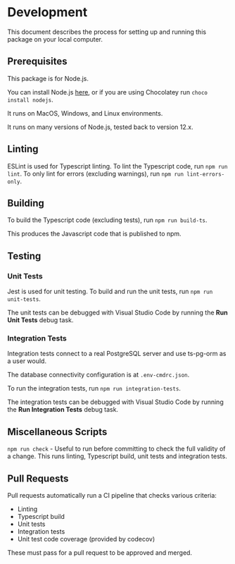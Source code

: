 # Development

This document describes the process for setting up and running this package on your local computer.

## Prerequisites

This package is for Node.js.

You can install Node.js [here](https://nodejs.org/en/), or if you are using Chocolatey run `choco install nodejs`.

It runs on MacOS, Windows, and Linux environments.

It runs on many versions of Node.js, tested back to version 12.x.

## Linting

ESLint is used for Typescript linting. To lint the Typescript code, run `npm run lint`. To only lint for errors (excluding warnings), run `npm run lint-errors-only`.

## Building

To build the Typescript code (excluding tests), run `npm run build-ts`.

This produces the Javascript code that is published to npm.

## Testing

### Unit Tests

Jest is used for unit testing. To build and run the unit tests, run `npm run unit-tests`.

The unit tests can be debugged with Visual Studio Code by running the **Run Unit Tests** debug task.

### Integration Tests

Integration tests connect to a real PostgreSQL server and use ts-pg-orm as a user would.

The database connectivity configuration is at `.env-cmdrc.json`.

To run the integration tests, run `npm run integration-tests`.

The integration tests can be debugged with Visual Studio Code by running the **Run Integration Tests** debug task.

## Miscellaneous Scripts

`npm run check` - Useful to run before committing to check the full validity of a change. This runs linting, Typescript build, unit tests and integration tests.

## Pull Requests

Pull requests automatically run a CI pipeline that checks various criteria:

* Linting
* Typescript build
* Unit tests
* Integration tests
* Unit test code coverage (provided by codecov)

These must pass for a pull request to be approved and merged.